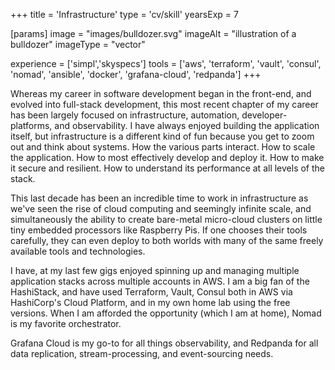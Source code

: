 +++
title = 'Infrastructure'
type = 'cv/skill'
yearsExp = 7

[params]
  image = "images/bulldozer.svg"
  imageAlt = "illustration of a bulldozer"
  imageType = "vector"

experience = ['simpl','skyspecs']
tools = ['aws', 'terraform', 'vault', 'consul', 'nomad', 'ansible', 'docker', 'grafana-cloud', 'redpanda']
+++

Whereas my career in software development began in the front-end, and evolved into full-stack development, this most recent chapter of my career has been largely focused on infrastructure, automation, developer-platforms, and observability. I have always enjoyed building the application itself, but infrastructure is a different kind of fun because you get to zoom out and think about systems. How the various parts interact. How to scale the application. How to most effectively develop and deploy it. How to make it secure and resilient. How to understand its performance at all levels of the stack.

This last decade has been an incredible time to work in infrastructure as we've seen the rise of cloud computing and seemingly infinite scale, and simultaneously the ability to create bare-metal micro-cloud clusters on little tiny embedded processors like Raspberry Pis. If one chooses their tools carefully, they can even deploy to both worlds with many of the same freely available tools and technologies.

I have, at my last few gigs enjoyed spinning up and managing multiple application stacks across multiple accounts in AWS. I am a big fan of the HashiStack, and have used Terraform, Vault, Consul both in AWS via HashiCorp's Cloud Platform, and in my own home lab using the free versions. When I am afforded the opportunity (which I am at home), Nomad is my favorite orchestrator.

Grafana Cloud is my go-to for all things observability, and Redpanda for all data replication, stream-processing, and event-sourcing needs.
